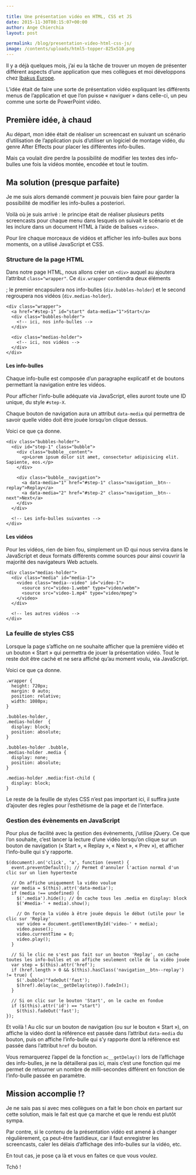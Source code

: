 ```yaml
---

title: Une présentation vidéo en HTML, CSS et JS
date: 2015-11-30T08:15:07+00:00
author: Ange Chierchia
layout: post

permalink: /blog/presentation-video-html-css-js/
image: /contents/uploads/html5-topper-825x510.png
---
```

Il y a déjà quelques mois, j&rsquo;ai eu la tâche de trouver un moyen de présenter différent aspects d&rsquo;une application que mes collègues et moi développons chez [Ibakus Europe](https://www.ibakus.com).

L&rsquo;idée était de faire une sorte de présentation vidéo expliquant les différents menus de l&rsquo;application et que l&rsquo;on puisse &laquo;&nbsp;naviguer&nbsp;&raquo; dans celle-ci, un peu comme une sorte de PowerPoint vidéo.<!--more-->

## Première idée, à chaud

Au départ, mon idée était de réaliser un screencast en suivant un scénario d&rsquo;utilisation de l&rsquo;application puis d&rsquo;utiliser un logiciel de montage vidéo, du genre After Effects pour placer les différentes info-bulles.

Mais ça voulait dire perdre la possibilité de modifier les textes des info-bulles une fois la vidéos montée, encodée et tout le toutim.

## Ma solution (presque parfaite)

Je me suis alors demandé comment je pouvais bien faire pour garder la possibilité de modifier les info-bulles a posteriori.

Voilà où je suis arrivé : le principe était de réaliser plusieurs petits screencasts pour chaque menu dans lesquels on suivait le scénario et de les inclure dans un document HTML à l&rsquo;aide de balises `<video>`.

Pour lire chaque morceaux de vidéos et afficher les info-bulles aux bons moments, on a utilisé JavaScript et CSS.

### Structure de la page HTML

Dans notre page HTML, nous allons créer un `<div>` auquel au ajoutera l&rsquo;attribut `class="wrapper"`. Ce `div.wrapper` contiendra deux éléments <div>; le premier encapsulera nos info-bulles (`div.bubbles-holder`) et le second regroupera nos vidéos (`div.medias-holder`).

    <div class="wrapper">
      <a href="#step-1" id="start" data-media="1">Start</a>
      <div class="bubbles-holder">
        <!-- ici, nos info-bulles -->
      </div>

      <div class="medias-holder">
        <!-- ici, nos vidéos -->
      </div>
    </div>

#### Les info-bulles

Chaque info-bulle est composée d&rsquo;un paragraphe explicatif et de boutons permettant la navigation entre les vidéos.
  
Pour afficher l&rsquo;info-bulle adéquate via JavaScript, elles auront toute une ID unique, du style `#step-X`.
  
Chaque bouton de navigation aura un attribut `data-media` qui permettra de savoir quelle vidéo doit être jouée lorsqu&rsquo;on clique dessus.
  
Voici ce que ça donne.

    <div class="bubbles-holder">
      <div id="step-1" class="bubble">
        <div class="bubble__content">
          <p>Lorem ipsum dolor sit amet, consectetur adipisicing elit. Sapiente, eos.</p>
        </div>

        <div class="bubble__navigation">
          <a data-media="1" href="#step-1" class="navigation__btn--replay">Replay</a>
          <a data-media="2" href="#step-2" class="navigation__btn--next">Next</a>
        </div>
      </div>

      <!-- Les info-bulles suivantes -->
    </div>

#### Les vidéos

Pour les vidéos, rien de bien fou, simplement un ID qui nous servira dans le JavaScript et deux formats différents comme sources pour ainsi couvrir la majorité des navigateurs Web actuels.

    <div class="medias-holder">
      <div class="media" id="media-1">
        <video class="media--video" id="video-1">
          <source src="video-1.webm" type="video/webm">
          <source src="video-1.mp4" type="video/mpeg">
        </video>
      </div>

      <!-- les autres vidéos -->
    </div>

### La feuille de styles CSS

Lorsque la page s&rsquo;affiche on ne souhaite afficher que la première vidéo et un bouton &laquo;&nbsp;Start&nbsp;&raquo; qui permettra de jouer la présentation vidéo. Tout le reste doit être caché et ne sera affiché qu&rsquo;au moment voulu, via JavaScript.

Voici ce que ça donne.

    .wrapper {
      height: 720px;
      margin: 0 auto;
      position: relative;
      width: 1080px;
    }

    .bubbles-holder,
    .medias-holder  {
      display: block;
      position: absolute;
    }

    .bubbles-holder .bubble,
    .medias-holder .media {
      display: none;
      position: absolute;
    }

    .medias-holder .media:fist-child {
      display: block;
    }

Le reste de la feuille de styles CSS n&rsquo;est pas important ici, il suffira juste d&rsquo;ajouter des règles pour l&rsquo;esthétisme de la page et de l&rsquo;interface.

### Gestion des évènements en JavaScript

Pour plus de facilité avec la gestion des évènements, j&rsquo;utilise jQuery. Ce que l&rsquo;on souhaite, c&rsquo;est lancer la lecture d&rsquo;une vidéo lorsqu&rsquo;on clique sur un bouton de navigation (&laquo;&nbsp;Start&nbsp;&raquo;, &laquo;&nbsp;Replay&nbsp;&raquo;, &laquo;&nbsp;Next&nbsp;&raquo;, &laquo;&nbsp;Prev&nbsp;&raquo;), et afficher l&rsquo;info-bulle qui s&rsquo;y rapporte.

    $(document).on('click', 'a', function (event) {
      event.preventDefault(); // Permet d'annuler l'action normal d'un clic sur un lien hypertexte

      // On affiche uniquement la vidéo voulue  
      var media = $(this).attr('data-media');
      if (media !== undefined) {
        $('.media').hide(); // On cache tous les .media en display: block
        $('#media-' + media).show();
        
        // On force la vidéo à être jouée depuis le début (utile pour le clic sur 'Replay'
        var video = document.getElementById('video-' + media);
        video.pause();
        video.currentTime = 0;
        video.play();
      }

      // Si le clic ne s'est pas fait sur un bouton 'Replay', on cache toutes les info-bulles et on affiche seulement celle de la vidéo jouée
      var step = $(this).attr('href');
      if (href.length > 0 && $(this).hasClass('navigation__btn--replay') != true) {
        $('.bubble)"fadeOut('fast');
        $(href).delay(ac__getDelay(step)).fadeIn();
      }

      // Si on clic sur le bouton 'Start', on le cache en fondue
      if ($(this).attr('id') == "start")
        $(this).fadeOut('fast');
    });

Et voilà ! Au clic sur un bouton de navigation (ou sur le bouton &laquo;&nbsp;Start&nbsp;&raquo;), on affiche la vidéo dont la référence est passée dans l&rsquo;attribut `data-media` du bouton, puis on affiche l&rsquo;info-bulle qui s&rsquo;y rapporte dont la référence est passée dans l&rsquo;attribut `href` du bouton.

Vous remarquerez l&rsquo;appel de la fonction `ac__getDelay()` lors de l&rsquo;affichage des info-bulles, je ne la détaillerai pas ici, mais c&rsquo;est une fonction qui me permet de retourner un nombre de milli-secondes différent en fonction de l&rsquo;info-bulle passée en paramètre.

## Mission accomplie !?

Je ne sais pas si avec mes collègues on a fait le bon choix en partant sur cette solution, mais le fait est que ça marche et que le rendu est plutôt sympa.

Par contre, si le contenu de la présentation vidéo est amené à changer régulièrement, ça peut-être fastidieux, car il faut enregistrer les screencasts, caler les délais d&rsquo;affichage des info-bulles sur la vidéo, etc.

En tout cas, je pose ça là et vous en faites ce que vous voulez.

Tchô !